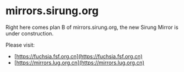 # mirrors.sirung.org
Right here comes plan B of mirrors.sirung.org, the new Sirung Mirror is under construction.

Please visit:
- [https://fuchsia.fsf.org.cn](https://fuchsia.fsf.org.cn)
- [https://mirrors.lug.org.cn](https://mirrors.lug.org.cn)
